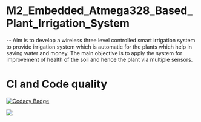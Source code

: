 # M2_Embedded_Atmega328_Based_Plant_Irrigation_System

-- Aim is to develop a wireless three level controlled smart irrigation system to provide irrigation system which is automatic for the plants which help in saving water and money. The main objective is to apply the system for improvement of health of the soil and hence the plant via multiple sensors.

# CI and Code quality

[![Codacy Badge](https://app.codacy.com/project/badge/Grade/6062244d51cf47d7b7e79762a0695f2c)](https://www.codacy.com/gh/allagaddanandini/M2_Embedded_Atmega328_Based_Plant_Irrigation_System/dashboard?utm_source=github.com&amp;utm_medium=referral&amp;utm_content=allagaddanandini/M2_Embedded_Atmega328_Based_Plant_Irrigation_System&amp;utm_campaign=Badge_Grade)

![](https://api.codiga.io/project/30252/score/svg)
